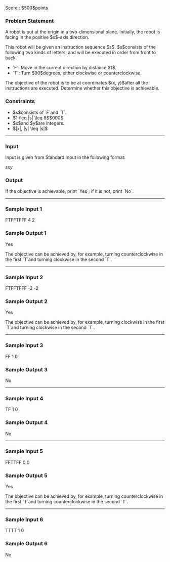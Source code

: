 
<div>

<span>

<span>

<p>
Score : $500$points
</p>

<div>

<section>

### **Problem Statement**

<p>
A robot is put at the origin in a two-dimensional plane.
Initially, the robot is facing in the positive $x$-axis direction.
</p>

<p>
This robot will be given an instruction sequence $s$.
$s$consists of the following two kinds of letters, and will be executed in order from front to back.
</p>

<ul>

<li>
`F`: Move in the current direction by distance $1$.
</li>

<li>
`T`: Turn $90$degrees, either clockwise or counterclockwise.
</li>

</ul>

<p>
The objective of the robot is to be at coordinates $(x, y)$after all the instructions are executed.
Determine whether this objective is achievable.
</p>

</section>

</div>

<div>

<section>

### **Constraints**

<ul>

<li>
$s$consists of `F`and `T`.
</li>

<li>
$1 \leq |s| \leq 8$$000$
</li>

<li>
$x$and $y$are integers.
</li>

<li>
$|x|, |y| \leq |s|$
</li>

</ul>

</section>

</div>

---

<div>

<div>

<section>

### **Input**

<p>
Input is given from Standard Input in the following format:
</p>

<div>

$s$$x$$y$
</div>

</section>

</div>

<div>

<section>

### **Output**

<p>
If the objective is achievable, print `Yes`; if it is not, print `No`.
</p>

</section>

</div>

</div>

---

<div>

<section>

### **Sample Input 1**

<div>

FTFFTFFF
4 2

</div>

</section>

</div>

<div>

<section>

### **Sample Output 1**

<div>

Yes

</div>

<p>
The objective can be achieved by, for example, turning counterclockwise in the first `T`and turning clockwise in the second `T`.
</p>

</section>

</div>

---

<div>

<section>

### **Sample Input 2**

<div>

FTFFTFFF
-2 -2

</div>

</section>

</div>

<div>

<section>

### **Sample Output 2**

<div>

Yes

</div>

<p>
The objective can be achieved by, for example, turning clockwise in the first `T`and turning clockwise in the second `T`.
</p>

</section>

</div>

---

<div>

<section>

### **Sample Input 3**

<div>

FF
1 0

</div>

</section>

</div>

<div>

<section>

### **Sample Output 3**

<div>

No

</div>

</section>

</div>

---

<div>

<section>

### **Sample Input 4**

<div>

TF
1 0

</div>

</section>

</div>

<div>

<section>

### **Sample Output 4**

<div>

No

</div>

</section>

</div>

---

<div>

<section>

### **Sample Input 5**

<div>

FFTTFF
0 0

</div>

</section>

</div>

<div>

<section>

### **Sample Output 5**

<div>

Yes

</div>

<p>
The objective can be achieved by, for example, turning counterclockwise in the first `T`and turning counterclockwise in the second `T`.
</p>

</section>

</div>

---

<div>

<section>

### **Sample Input 6**

<div>

TTTT
1 0

</div>

</section>

</div>

<div>

<section>

### **Sample Output 6**

<div>

No

</div>

</section>

</div>

</span>

</span>

</div>
